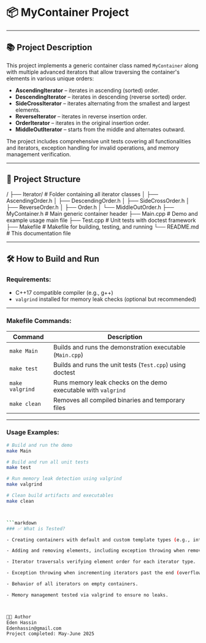 # 📦 MyContainer Project

---

## 📚 Project Description

This project implements a generic container class named `MyContainer` 
along with multiple advanced iterators that allow traversing the container's elements 
in various unique orders:

- **AscendingIterator** – iterates in ascending (sorted) order.
- **DescendingIterator** – iterates in descending (reverse sorted) order.
- **SideCrossIterator** – iterates alternating from the smallest and largest elements.
- **ReverseIterator** – iterates in reverse insertion order.
- **OrderIterator** – iterates in the original insertion order.
- **MiddleOutIterator** – starts from the middle and alternates outward.

The project includes comprehensive unit tests covering all functionalities and iterators, exception handling for invalid operations, and memory management verification.

---

## 📂 Project Structure
/
├── Iterator/ # Folder containing all iterator classes
│ ├── AscendingOrder.h
│ ├── DescendingOrder.h
│ ├── SideCrossOrder.h
│ ├── ReverseOrder.h
│ ├── Order.h
│ └── MiddleOutOrder.h
├── MyContainer.h # Main generic container header
├── Main.cpp # Demo and example usage main file
├── Test.cpp # Unit tests with doctest framework
├── Makefile # Makefile for building, testing, and running
└── README.md # This documentation file


---

## 🛠️ How to Build and Run

### Requirements:

- C++17 compatible compiler (e.g., g++)
- `valgrind` installed for memory leak checks (optional but recommended)

---

### Makefile Commands:

| Command         | Description                                   |
| --------------- | ---------------------------------------------|
| `make Main`     | Builds and runs the demonstration executable (`Main.cpp`) |
| `make test`     | Builds and runs the unit tests (`Test.cpp`) using doctest |
| `make valgrind` | Runs memory leak checks on the demo executable with `valgrind` |
| `make clean`    | Removes all compiled binaries and temporary files |

---

### Usage Examples:

```bash
# Build and run the demo
make Main

# Build and run all unit tests
make test

# Run memory leak detection using valgrind
make valgrind

# Clean build artifacts and executables
make clean



```markdown
### ✅ What is Tested?

- Creating containers with default and custom template types (e.g., int, std::string).

- Adding and removing elements, including exception throwing when removing non-existent elements.

- Iterator traversals verifying element order for each iterator type.

- Exception throwing when incrementing iterators past the end (overflow).

- Behavior of all iterators on empty containers.

- Memory management tested via valgrind to ensure no leaks.



👩‍💻 Author  
Eden Hassin  
Edenhassin@gmail.com  
Project completed: May-June 2025





